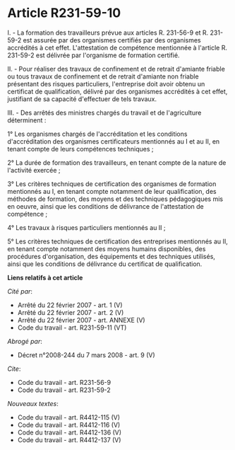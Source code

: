 # Article R231-59-10

I. - La formation des travailleurs prévue aux articles R. 231-56-9 et R. 231-59-2 est assurée par des organismes certifiés
par des organismes accrédités à cet effet. L'attestation de compétence mentionnée à l'article R. 231-59-2 est délivrée par
l'organisme de formation certifié.

II. - Pour réaliser des travaux de confinement et de retrait d'amiante friable ou tous travaux de confinement et de retrait
d'amiante non friable présentant des risques particuliers, l'entreprise doit avoir obtenu un certificat de qualification,
délivré par des organismes accrédités à cet effet, justifiant de sa capacité d'effectuer de tels travaux.

III. - Des arrêtés des ministres chargés du travail et de l'agriculture déterminent :

1° Les organismes chargés de l'accréditation et les conditions d'accréditation des organismes certificateurs mentionnés au I
et au II, en tenant compte de leurs compétences techniques ;

2° La durée de formation des travailleurs, en tenant compte de la nature de l'activité exercée ;

3° Les critères techniques de certification des organismes de formation mentionnés au I, en tenant compte notamment de leur
qualification, des méthodes de formation, des moyens et des techniques pédagogiques mis en oeuvre, ainsi que les conditions
de délivrance de l'attestation de compétence ;

4° Les travaux à risques particuliers mentionnés au II ;

5° Les critères techniques de certification des entreprises mentionnés au II, en tenant compte notamment des moyens humains
disponibles, des procédures d'organisation, des équipements et des techniques utilisés, ainsi que les conditions de
délivrance du certificat de qualification.

**Liens relatifs à cet article**

_Cité par_:

  - Arrêté du 22 février 2007 - art. 1 (V)
  - Arrêté du 22 février 2007 - art. 2 (V)
  - Arrêté du 22 février 2007 - art. ANNEXE (V)
  - Code du travail - art. R231-59-11 (VT)

_Abrogé par_:

  - Décret n°2008-244 du 7 mars 2008 - art. 9 (V)

_Cite_:

  - Code du travail - art. R231-56-9
  - Code du travail - art. R231-59-2

_Nouveaux textes_:

  - Code du travail - art. R4412-115 (V)
  - Code du travail - art. R4412-116 (V)
  - Code du travail - art. R4412-136 (V)
  - Code du travail - art. R4412-137 (V)

